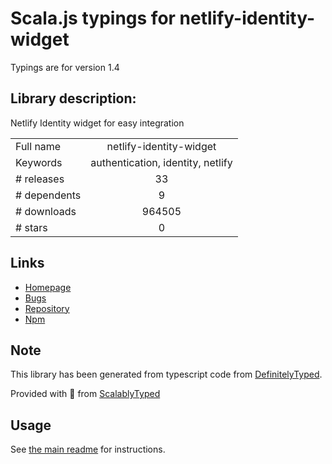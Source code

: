 
# Scala.js typings for netlify-identity-widget

Typings are for version 1.4

## Library description:
Netlify Identity widget for easy integration

|                    |                 |
| ------------------ | :-------------: |
| Full name          | netlify-identity-widget |
| Keywords           | authentication, identity, netlify |
| # releases         | 33 |
| # dependents       | 9 |
| # downloads        | 964505 |
| # stars            | 0 |

## Links
- [Homepage](https://identity.netlify.com)
- [Bugs](https://github.com/netlify/netlify-identity-widget/issues)
- [Repository](https://github.com/netlify/netlify-identity-widget)
- [Npm](https://www.npmjs.com/package/netlify-identity-widget)
    


## Note
This library has been generated from typescript code from [DefinitelyTyped](https://definitelytyped.org).

Provided with :purple_heart: from [ScalablyTyped](https://github.com/oyvindberg/ScalablyTyped)

## Usage
See [the main readme](../../readme.md) for instructions.


